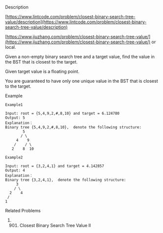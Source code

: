 Description

[https://www.lintcode.com/problem/closest-binary-search-tree-value/description](https://www.lintcode.com/problem/closest-binary-search-tree-value/description)

[https://www.jiuzhang.com/problem/closest-binary-search-tree-value/](https://www.jiuzhang.com/problem/closest-binary-search-tree-value/) or local.

Given a non-empty binary search tree and a target value, find the value in the BST that is closest to the target.

Given target value is a floating point.

You are guaranteed to have only one unique value in the BST that is closest to the target.

Example
```
Example1

Input: root = {5,4,9,2,#,8,10} and target = 6.124780
Output: 5
Explanation：
Binary tree {5,4,9,2,#,8,10},  denote the following structure:
        5
       / \
     4    9
    /    / \
   2    8  10

Example2

Input: root = {3,2,4,1} and target = 4.142857
Output: 4
Explanation：
Binary tree {3,2,4,1},  denote the following structure:
     3
    / \
  2    4
 /
1
```

Related Problems
1. 901. Closest Binary Search Tree Value II
